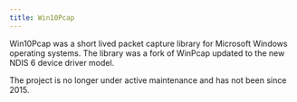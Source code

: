 ```yaml
---
title: Win10Pcap
---
```


Win10Pcap was a short lived packet capture library for Microsoft Windows operating systems. The library was a fork of WinPcap updated to the new NDIS 6 device driver model.

The project is no longer under active maintenance and has not been since 2015.
